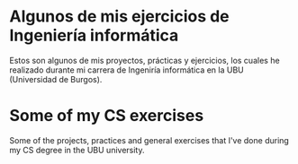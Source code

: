 # Algunos de mis ejercicios de Ingeniería informática
Estos son algunos de mis proyectos, prácticas y ejercicios, los cuales he realizado durante mi carrera de Ingeniría informática en la UBU (Universidad de Burgos).

# Some of my CS exercises
Some of the projects, practices and general exercises that I've done during my CS degree in the UBU university.
